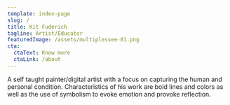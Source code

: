 ```yaml
---
template: index-page
slug: /
title: Kit Fuderich
tagline: Artist/Educator
featuredImage: /assets/multiplessee-01.png
cta:
  ctaText: Know more
  ctaLink: /about
---
```

A self taught painter/digital artist with a focus on capturing the human and personal condition. Characteristics of his work are bold lines and colors as well as the use of symbolism to evoke emotion and provoke reflection.